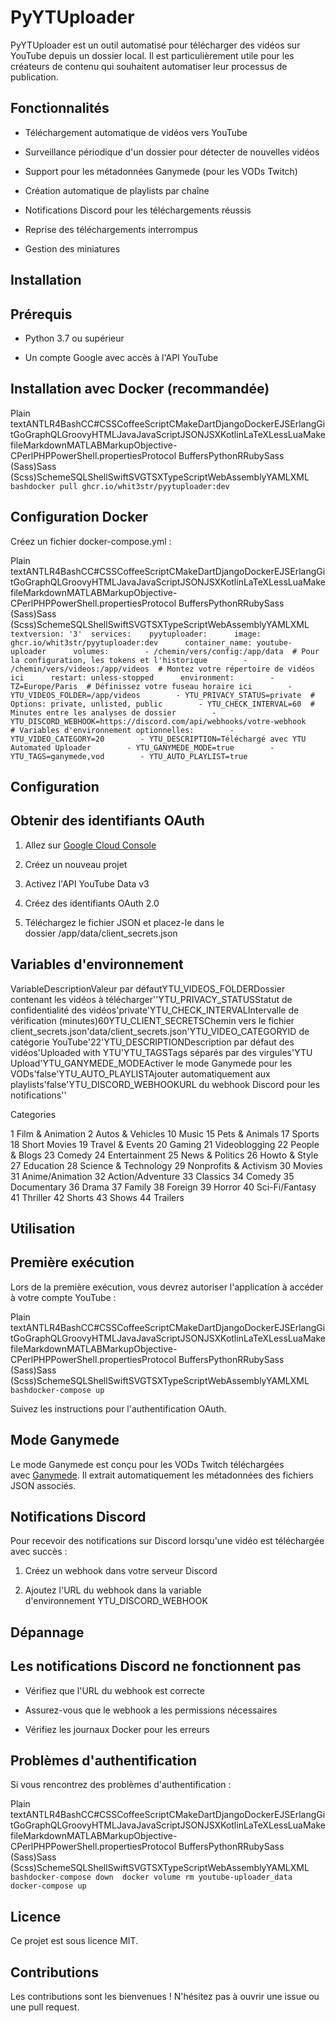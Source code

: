 PyYTUploader
============

PyYTUploader est un outil automatisé pour télécharger des vidéos sur YouTube depuis un dossier local. Il est particulièrement utile pour les créateurs de contenu qui souhaitent automatiser leur processus de publication.

Fonctionnalités
---------------

*   Téléchargement automatique de vidéos vers YouTube
    
*   Surveillance périodique d'un dossier pour détecter de nouvelles vidéos
    
*   Support pour les métadonnées Ganymede (pour les VODs Twitch)
    
*   Création automatique de playlists par chaîne
    
*   Notifications Discord pour les téléchargements réussis
    
*   Reprise des téléchargements interrompus
    
*   Gestion des miniatures
    

Installation
------------

Prérequis
---------

*   Python 3.7 ou supérieur
    
*   Un compte Google avec accès à l'API YouTube
    

Installation avec Docker (recommandée)
--------------------------------------

Plain textANTLR4BashCC#CSSCoffeeScriptCMakeDartDjangoDockerEJSErlangGitGoGraphQLGroovyHTMLJavaJavaScriptJSONJSXKotlinLaTeXLessLuaMakefileMarkdownMATLABMarkupObjective-CPerlPHPPowerShell.propertiesProtocol BuffersPythonRRubySass (Sass)Sass (Scss)SchemeSQLShellSwiftSVGTSXTypeScriptWebAssemblyYAMLXML`   bashdocker pull ghcr.io/whit3str/pyytuploader:dev   `

Configuration Docker
--------------------

Créez un fichier docker-compose.yml :

Plain textANTLR4BashCC#CSSCoffeeScriptCMakeDartDjangoDockerEJSErlangGitGoGraphQLGroovyHTMLJavaJavaScriptJSONJSXKotlinLaTeXLessLuaMakefileMarkdownMATLABMarkupObjective-CPerlPHPPowerShell.propertiesProtocol BuffersPythonRRubySass (Sass)Sass (Scss)SchemeSQLShellSwiftSVGTSXTypeScriptWebAssemblyYAMLXML`   textversion: '3'  services:    pyytuploader:      image: ghcr.io/whit3str/pyytuploader:dev      container_name: youtube-uploader      volumes:        - /chemin/vers/config:/app/data  # Pour la configuration, les tokens et l'historique        - /chemin/vers/videos:/app/videos  # Montez votre répertoire de vidéos ici      restart: unless-stopped      environment:        - TZ=Europe/Paris  # Définissez votre fuseau horaire ici        - YTU_VIDEOS_FOLDER=/app/videos        - YTU_PRIVACY_STATUS=private  # Options: private, unlisted, public        - YTU_CHECK_INTERVAL=60  # Minutes entre les analyses de dossier        - YTU_DISCORD_WEBHOOK=https://discord.com/api/webhooks/votre-webhook        # Variables d'environnement optionnelles:        - YTU_VIDEO_CATEGORY=20        - YTU_DESCRIPTION=Téléchargé avec YTU Automated Uploader        - YTU_GANYMEDE_MODE=true        - YTU_TAGS=ganymede,vod        - YTU_AUTO_PLAYLIST=true   `

Configuration
-------------

Obtenir des identifiants OAuth
------------------------------

1.  Allez sur [Google Cloud Console](https://console.cloud.google.com/)
    
2.  Créez un nouveau projet
    
3.  Activez l'API YouTube Data v3
    
4.  Créez des identifiants OAuth 2.0
    
5.  Téléchargez le fichier JSON et placez-le dans le dossier /app/data/client\_secrets.json
    

Variables d'environnement
-------------------------

VariableDescriptionValeur par défautYTU\_VIDEOS\_FOLDERDossier contenant les vidéos à télécharger''YTU\_PRIVACY\_STATUSStatut de confidentialité des vidéos'private'YTU\_CHECK\_INTERVALIntervalle de vérification (minutes)60YTU\_CLIENT\_SECRETSChemin vers le fichier client\_secrets.json'data/client\_secrets.json'YTU\_VIDEO\_CATEGORYID de catégorie YouTube'22'YTU\_DESCRIPTIONDescription par défaut des vidéos'Uploaded with YTU'YTU\_TAGSTags séparés par des virgules'YTU Upload'YTU\_GANYMEDE\_MODEActiver le mode Ganymede pour les VODs'false'YTU\_AUTO\_PLAYLISTAjouter automatiquement aux playlists'false'YTU\_DISCORD\_WEBHOOKURL du webhook Discord pour les notifications''

Categories 

1	Film & Animation
2	Autos & Vehicles
10	Music
15	Pets & Animals
17	Sports
18	Short Movies
19	Travel & Events
20	Gaming
21	Videoblogging
22	People & Blogs
23	Comedy
24	Entertainment
25	News & Politics
26	Howto & Style
27	Education
28	Science & Technology
29	Nonprofits & Activism
30	Movies
31	Anime/Animation
32	Action/Adventure
33	Classics
34	Comedy
35	Documentary
36	Drama
37	Family
38	Foreign
39	Horror
40	Sci-Fi/Fantasy
41	Thriller
42	Shorts
43	Shows
44	Trailers

Utilisation
-----------

Première exécution
------------------

Lors de la première exécution, vous devrez autoriser l'application à accéder à votre compte YouTube :

Plain textANTLR4BashCC#CSSCoffeeScriptCMakeDartDjangoDockerEJSErlangGitGoGraphQLGroovyHTMLJavaJavaScriptJSONJSXKotlinLaTeXLessLuaMakefileMarkdownMATLABMarkupObjective-CPerlPHPPowerShell.propertiesProtocol BuffersPythonRRubySass (Sass)Sass (Scss)SchemeSQLShellSwiftSVGTSXTypeScriptWebAssemblyYAMLXML`   bashdocker-compose up   `

Suivez les instructions pour l'authentification OAuth.

Mode Ganymede
-------------

Le mode Ganymede est conçu pour les VODs Twitch téléchargées avec [Ganymede](https://github.com/Zibbp/ganymede). Il extrait automatiquement les métadonnées des fichiers JSON associés.

Notifications Discord
---------------------

Pour recevoir des notifications sur Discord lorsqu'une vidéo est téléchargée avec succès :

1.  Créez un webhook dans votre serveur Discord
    
2.  Ajoutez l'URL du webhook dans la variable d'environnement YTU\_DISCORD\_WEBHOOK
    

Dépannage
---------

Les notifications Discord ne fonctionnent pas
---------------------------------------------

*   Vérifiez que l'URL du webhook est correcte
    
*   Assurez-vous que le webhook a les permissions nécessaires
    
*   Vérifiez les journaux Docker pour les erreurs
    

Problèmes d'authentification
----------------------------

Si vous rencontrez des problèmes d'authentification :

Plain textANTLR4BashCC#CSSCoffeeScriptCMakeDartDjangoDockerEJSErlangGitGoGraphQLGroovyHTMLJavaJavaScriptJSONJSXKotlinLaTeXLessLuaMakefileMarkdownMATLABMarkupObjective-CPerlPHPPowerShell.propertiesProtocol BuffersPythonRRubySass (Sass)Sass (Scss)SchemeSQLShellSwiftSVGTSXTypeScriptWebAssemblyYAMLXML`   bashdocker-compose down  docker volume rm youtube-uploader_data  docker-compose up   `

Licence
-------

Ce projet est sous licence MIT.

Contributions
-------------

Les contributions sont les bienvenues ! N'hésitez pas à ouvrir une issue ou une pull request.